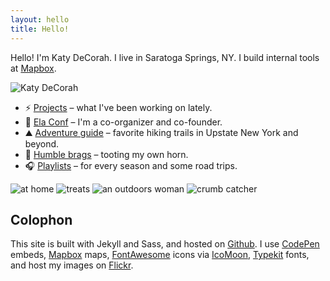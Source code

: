 ```yaml
---
layout: hello
title: Hello!
---
```


<p class="lead">Hello! I'm Katy DeCorah. I live in Saratoga Springs, NY. I build internal tools at <a href="//www.mapbox.com">Mapbox</a>.</p>

<img src="{{site.image}}" class="hello-header" alt="Katy DeCorah">

* :zap: [Projects](/projects) &ndash; what I've been working on lately.
* :purple_heart: [Ela Conf](http://elaconf.com/) &ndash; I'm a co-organizer and co-founder.
* :mountain: [Adventure guide](/adventure-guide) &ndash; favorite hiking trails in Upstate New York and beyond.
* :mega: [Humble brags](/humble-brags) &ndash; tooting my own horn.
* :headphones: [Playlists](/playlists) &ndash; for every season and some road trips.

<div class="post">
<div class="photos">
<img src="https://c1.staticflickr.com/1/448/18664258796_988f31b102_c.jpg" class="img-fourths" alt="at home">
<img src="https://c1.staticflickr.com/1/530/18664287626_4c32e59e7e_c.jpg" class="img-fourths" alt="treats">
<img src="https://farm1.staticflickr.com/588/21917162186_67041fbcf4_c.jpg" class="img-fourths" alt="an outdoors woman">
<img src="https://farm2.staticflickr.com/1638/24488621791_efba4eeaea_c.jpg" class="img-fourths" alt="crumb catcher">
</div>
</div>


## Colophon

This site is built with Jekyll and Sass, and hosted on [Github](https://github.com/katydecorah/katydecorah.github.com). I use [CodePen](http://codepen.io/) embeds, [Mapbox](https://www.mapbox.com/developers/api/static/) maps, [FontAwesome](http://fortawesome.github.io/Font-Awesome/icons/) icons via [IcoMoon](https://icomoon.io/), [Typekit](https://typekit.com/) fonts, and host my images on [Flickr](https://www.flickr.com/).

